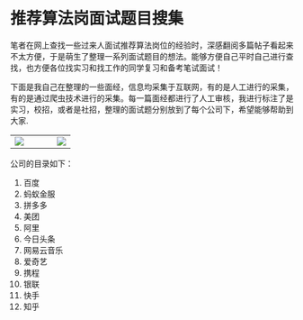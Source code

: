 # 推荐算法岗面试题目搜集

笔者在网上查找一些过来人面试推荐算法岗位的经验时，深感翻阅多篇帖子看起来不太方便，于是萌生了整理一系列面试题目的想法。能够方便自己平时自己进行查找，也方便各位找实习和找工作的同学复习和备考笔试面试！

下面是我自己在整理的一些面经，信息均采集于互联网，有的是人工进行的采集，有的是通过爬虫技术进行的采集。每一篇面经都进行了人工审核，我进行标注了是实习，校招，或者是社招，整理的面试题分别放到了每个公司下，希望能够帮助到大家.
<table>
  <td>
<img src="https://github.com/Geeksongs/Recommendation_algorithm_interview_questions-collection/blob/main/blty.jpeg">
    <td/>
  <td width="30%">
    <img src="https://github.com/Geeksongs/Recommendation_algorithm_interview_questions-collection/blob/main/huhu.png">
    </td>
  </table>

公司的目录如下：
1. 百度
2. 蚂蚁金服
3. 拼多多
4. 美团
5. 阿里
6. 今日头条
7. 网易云音乐
8. 爱奇艺
9. 携程
10. 银联
11. 快手
12. 知乎

